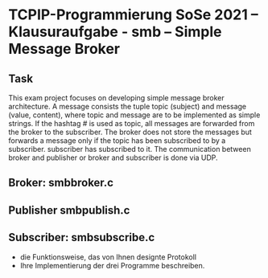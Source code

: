 # TCPIP-Programmierung SoSe 2021 – Klausuraufgabe - smb – Simple Message Broker

## Task 

This exam project focuses on developing simple message broker architecture. A message consists
the tuple topic (subject) and message (value, content), where
topic and message are to be implemented as simple strings. If the
hashtag # is used as topic, all messages are forwarded from the broker to the
subscriber. The broker does not store the messages
but forwards a message only if the topic has been subscribed to by a subscriber.
subscriber has subscribed to it. The communication between broker and publisher
or broker and subscriber is done via UDP.
## Broker: smbbroker.c

## Publisher smbpublish.c 

## Subscriber: smbsubscribe.c


* die Funktionsweise, das von Ihnen designte Protokoll
* Ihre Implementierung der drei Programme beschreiben.
